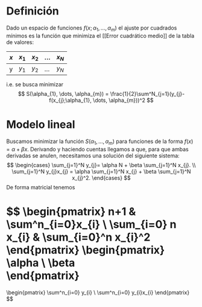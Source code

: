 # Definición
Dado un espacio de funciones $f(x;\alpha_{1}, \dots, \alpha_{m})$ el ajuste por cuadrados mínimos es la función que minimiza el [[Error cuadrático medio]] de la tabla de valores:

| $x$ | $x_{1}$ | $x_{2}$ | $\dots$ | $x_{N}$ |
| --- | ------- | ------- | ------- | ------- |
| y   | $y_{1}$ | $y_{2}$ | $\dots$ | $y_{N}$        |

i.e. se busca minimizar
$$
S(\alpha_{1}, \dots, \alpha_{m}) = \frac{1}{2}\sum^N_{j=1}(y_{j}-f(x_{j};\alpha_{1}, \dots, \alpha_{m}))^2
$$

# Modelo lineal

Buscamos minimizar la función $S(\alpha_{1}, \dots, \alpha_{m})$ para funciones de la forma $f(x)=\alpha + \beta x$. Derivando y haciendo cuentas llegamos a que, para que ambas derivadas se anulen, necesitamos una solución del siguiente sistema:
$$
\begin{cases}
\sum_{j=1}^N y_{j}= \alpha N + \beta \sum_{j=1}^N x_{j}. \\
\sum_{j=1}^N y_{j}x_{j} = \alpha \sum_{j=1}^N x_{j} + \beta \sum_{j=1}^N x_{j}^2.
\end{cases}
$$
De forma matricial tenemos

$$
\begin{pmatrix}
n+1 & \sum^n_{i=0}x_{i} \\
\sum_{i=0} n x_{i} & \sum_{i=0}^n x_{i}^2  
\end{pmatrix}
\begin{pmatrix}
\alpha \\
\beta  
\end{pmatrix}
=
\begin{pmatrix}
\sum^n_{i=0} y_{i} \\
\sum^n_{i=0} y_{i}x_{i} 
\end{pmatrix}
$$
